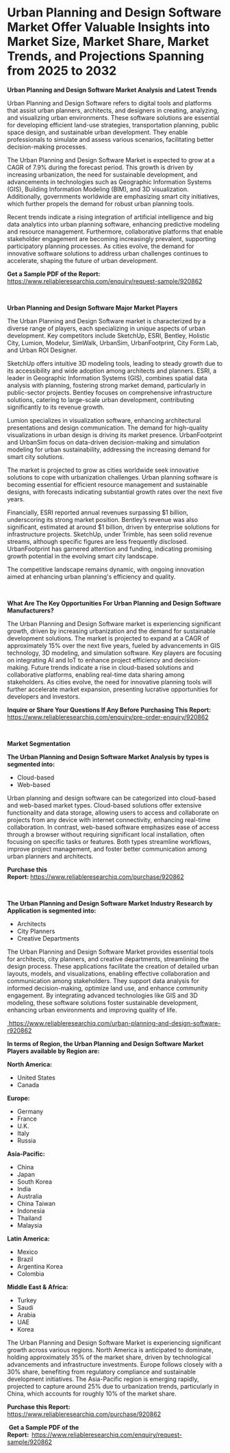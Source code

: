 <p><h1>Urban Planning and Design Software Market Offer Valuable Insights into Market Size, Market Share, Market Trends, and Projections Spanning from 2025 to 2032</h1></p><p><strong>Urban Planning and Design Software Market Analysis and Latest Trends</strong></p>
<p><p>Urban Planning and Design Software refers to digital tools and platforms that assist urban planners, architects, and designers in creating, analyzing, and visualizing urban environments. These software solutions are essential for developing efficient land-use strategies, transportation planning, public space design, and sustainable urban development. They enable professionals to simulate and assess various scenarios, facilitating better decision-making processes.</p><p>The Urban Planning and Design Software Market is expected to grow at a CAGR of 7.9% during the forecast period. This growth is driven by increasing urbanization, the need for sustainable development, and advancements in technologies such as Geographic Information Systems (GIS), Building Information Modeling (BIM), and 3D visualization. Additionally, governments worldwide are emphasizing smart city initiatives, which further propels the demand for robust urban planning tools. </p><p>Recent trends indicate a rising integration of artificial intelligence and big data analytics into urban planning software, enhancing predictive modeling and resource management. Furthermore, collaborative platforms that enable stakeholder engagement are becoming increasingly prevalent, supporting participatory planning processes. As cities evolve, the demand for innovative software solutions to address urban challenges continues to accelerate, shaping the future of urban development.</p></p>
<p><strong>Get a Sample PDF of the Report:&nbsp;</strong> <a href="https://www.reliableresearchiq.com/enquiry/request-sample/920862?utm_campaign=2449&utm_medium=2&utm_source=Github&utm_content=ia&utm_term=18042025&utm_id=urban-planning-and-design-software">https://www.reliableresearchiq.com/enquiry/request-sample/920862</a></p>
<p>&nbsp;</p>
<p><strong>Urban Planning and Design Software Major Market Players</strong></p>
<p><p>The Urban Planning and Design Software market is characterized by a diverse range of players, each specializing in unique aspects of urban development. Key competitors include SketchUp, ESRI, Bentley, Holistic City, Lumion, Modelur, SimWalk, UrbanSim, UrbanFootprint, City Form Lab, and Urban ROI Designer.</p><p>SketchUp offers intuitive 3D modeling tools, leading to steady growth due to its accessibility and wide adoption among architects and planners. ESRI, a leader in Geographic Information Systems (GIS), combines spatial data analysis with planning, fostering strong market demand, particularly in public-sector projects. Bentley focuses on comprehensive infrastructure solutions, catering to large-scale urban development, contributing significantly to its revenue growth.</p><p>Lumion specializes in visualization software, enhancing architectural presentations and design communication. The demand for high-quality visualizations in urban design is driving its market presence. UrbanFootprint and UrbanSim focus on data-driven decision-making and simulation modeling for urban sustainability, addressing the increasing demand for smart city solutions.</p><p>The market is projected to grow as cities worldwide seek innovative solutions to cope with urbanization challenges. Urban planning software is becoming essential for efficient resource management and sustainable designs, with forecasts indicating substantial growth rates over the next five years.</p><p>Financially, ESRI reported annual revenues surpassing $1 billion, underscoring its strong market position. Bentley’s revenue was also significant, estimated at around $1 billion, driven by enterprise solutions for infrastructure projects. SketchUp, under Trimble, has seen solid revenue streams, although specific figures are less frequently disclosed. UrbanFootprint has garnered attention and funding, indicating promising growth potential in the evolving smart city landscape. </p><p>The competitive landscape remains dynamic, with ongoing innovation aimed at enhancing urban planning's efficiency and quality.</p></p>
<p>&nbsp;</p>
<p><strong>What Are The Key Opportunities For Urban Planning and Design Software Manufacturers?</strong></p>
<p><p>The Urban Planning and Design Software market is experiencing significant growth, driven by increasing urbanization and the demand for sustainable development solutions. The market is projected to expand at a CAGR of approximately 15% over the next five years, fueled by advancements in GIS technology, 3D modeling, and simulation software. Key players are focusing on integrating AI and IoT to enhance project efficiency and decision-making. Future trends indicate a rise in cloud-based solutions and collaborative platforms, enabling real-time data sharing among stakeholders. As cities evolve, the need for innovative planning tools will further accelerate market expansion, presenting lucrative opportunities for developers and investors.</p></p>
<p><strong>Inquire or Share Your Questions If Any Before Purchasing This Report:</strong> <a href="https://www.reliableresearchiq.com/enquiry/pre-order-enquiry/920862?utm_campaign=2449&utm_medium=2&utm_source=Github&utm_content=ia&utm_term=18042025&utm_id=urban-planning-and-design-software">https://www.reliableresearchiq.com/enquiry/pre-order-enquiry/920862</a></p>
<p>&nbsp;</p>
<p><strong>Market Segmentation</strong></p>
<p><strong>The Urban Planning and Design Software Market Analysis by types is segmented into:</strong></p>
<p><ul><li>Cloud-based</li><li>Web-based</li></ul></p>
<p><p>Urban planning and design software can be categorized into cloud-based and web-based market types. Cloud-based solutions offer extensive functionality and data storage, allowing users to access and collaborate on projects from any device with internet connectivity, enhancing real-time collaboration. In contrast, web-based software emphasizes ease of access through a browser without requiring significant local installation, often focusing on specific tasks or features. Both types streamline workflows, improve project management, and foster better communication among urban planners and architects.</p></p>
<p><strong>Purchase this Report:&nbsp;</strong><a href="https://www.reliableresearchiq.com/purchase/920862?utm_campaign=2449&utm_medium=2&utm_source=Github&utm_content=ia&utm_term=18042025&utm_id=urban-planning-and-design-software">https://www.reliableresearchiq.com/purchase/920862</a></p>
<p>&nbsp;</p>
<p><strong>The Urban Planning and Design Software Market Industry Research by Application is segmented into:</strong></p>
<p><ul><li>Architects</li><li>City Planners</li><li>Creative Departments</li></ul></p>
<p><p>The Urban Planning and Design Software Market provides essential tools for architects, city planners, and creative departments, streamlining the design process. These applications facilitate the creation of detailed urban layouts, models, and visualizations, enabling effective collaboration and communication among stakeholders. They support data analysis for informed decision-making, optimize land use, and enhance community engagement. By integrating advanced technologies like GIS and 3D modeling, these software solutions foster sustainable development, enhancing urban environments and improving quality of life.</p></p>
<p><a href="https://www.reliableresearchiq.com/urban-planning-and-design-software-r920862?utm_campaign=2449&utm_medium=2&utm_source=Github&utm_content=ia&utm_term=18042025&utm_id=urban-planning-and-design-software">&nbsp;https://www.reliableresearchiq.com/urban-planning-and-design-software-r920862</a></p>
<p><strong>In terms of Region, the Urban Planning and Design Software Market Players available by Region are:</strong></p>
<p>
    <p> <strong> North America: </strong>
        <ul>
            <li>United States</li>
            <li>Canada</li>
        </ul>
        </p> 
    <p> <strong> Europe: </strong>
        <ul>
            <li>Germany</li>
            <li>France</li>
            <li>U.K.</li>
            <li>Italy</li>
            <li>Russia</li>
        </ul>
        </p> 
    <p> <strong> Asia-Pacific: </strong>
        <ul>
            <li>China</li>
            <li>Japan</li>
            <li>South Korea</li>
            <li>India</li>
            <li>Australia</li>
            <li>China Taiwan</li>
            <li>Indonesia</li>
            <li>Thailand</li>
            <li>Malaysia</li>
        </ul>
        </p> 
    <p> <strong> Latin America: </strong>
        <ul>
            <li>Mexico</li>
            <li>Brazil</li>
            <li>Argentina Korea</li>
            <li>Colombia</li>
        </ul>
        </p> 
    <p> <strong> Middle East & Africa: </strong>
        <ul>
            <li>Turkey</li>
            <li>Saudi</li>
            <li>Arabia</li>
            <li>UAE</li>
            <li>Korea</li>
        </ul>
    </p>
    </p>
<p><p>The Urban Planning and Design Software Market is experiencing significant growth across various regions. North America is anticipated to dominate, holding approximately 35% of the market share, driven by technological advancements and infrastructure investments. Europe follows closely with a 30% share, benefiting from regulatory compliance and sustainable development initiatives. The Asia-Pacific region is emerging rapidly, projected to capture around 25% due to urbanization trends, particularly in China, which accounts for roughly 10% of the market share.</p></p>
<p><strong>Purchase this Report: </strong><a href="https://www.reliableresearchiq.com/purchase/920862?utm_campaign=2449&utm_medium=2&utm_source=Github&utm_content=ia&utm_term=18042025&utm_id=urban-planning-and-design-software">https://www.reliableresearchiq.com/purchase/920862</a></p>
<p>&nbsp;<strong>Get a Sample PDF of the Report:&nbsp;&nbsp;</strong><a href="https://www.reliableresearchiq.com/enquiry/request-sample/920862?utm_campaign=2449&utm_medium=2&utm_source=Github&utm_content=ia&utm_term=18042025&utm_id=urban-planning-and-design-software">https://www.reliableresearchiq.com/enquiry/request-sample/920862</a></p>
<p><strong></strong></p>
<p><p></p><p></p><p></p></p>